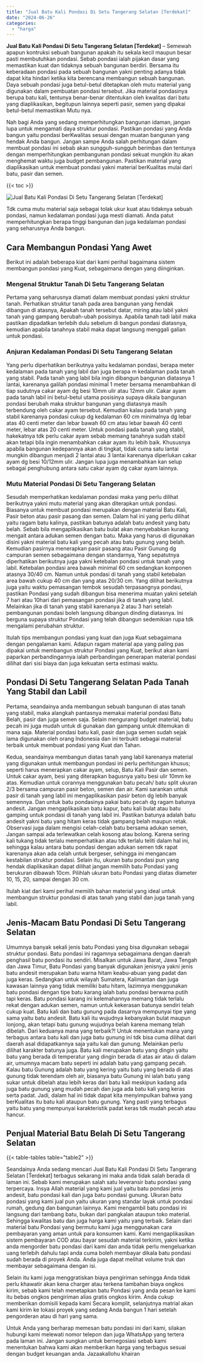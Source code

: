 ```yaml
---
title: "Jual Batu Kali Pondasi Di Setu Tangerang Selatan [Terdekat]"
date: "2024-06-26"
categories: 
  - "harga"
---
```


**Jual Batu Kali Pondasi Di Setu Tangerang Selatan \[Terdekat\]** – Semewah apapun kontruksi sebuah bangunan apakah itu sekala kecil maupun besar pasti membutuhkan pondasi. Sebab pondasi ialah pijakan dasar yang memastikan kuat dan tidaknya sebuah bangunan berdiri. Bersama itu keberadaan pondasi pada sebuah bangunan yakni penting adanya tidak dapat kita hindari ketika kita berencana membangun sebuah bangunan. Daya sebuah pondasi juga betul-betul ditetapkan oleh mutu material yang digunakan dalam pembuatan pondasi tersebut. Jika material pondasinya berupa batu kali, tentunya benar-benar ditentukan oleh kwalitas dari batu yang diaplikasikan, begitupun lainnya seperti pasir, semen yang dipakai betul-betul memastikan Mutu nya.

Nah bagi Anda yang sedang memperhitungkan bangunan idaman, jangan lupa untuk mengamati daya struktur pondasi. Pastikan pondasi yang Anda bangun yaitu pondasi berKwalitas sesuai dengan muatan bangunan yang hendak Anda bangun. Jangan sampe Anda salah perhitungan dalam membuat pondasi ini sebab akan sungguh-sungguh berimbas dan tentunya dengan memperhitungkan pembangunan pondasi sekuat mungkin itu akan menghemat waktu juga budget pembangunan. Pastikan material yang diaplikasikan untuk membuat pondasi yakni material berKualitas mulai dari batu, pasir dan semen.

{{< toc >}}

![Jual Batu Kali Pondasi Di Setu Tangerang Selatan [Terdekat]](/images/jual-batu-kali-29.png)

Tdk cuma mutu material saja sebagai tolak ukur kuat atau tidaknya sebuah pondasi, namun kedalaman pondasi juga mesti diamati. Anda patut memperhitungkan berapa tinggi bangunan dan juga kedalaman pondasi yang seharusnya Anda bangun.

## Cara Membangun Pondasi Yang Awet

Berikut ini adalah beberapa kiat dari kami perihal bagaimana sistem membangun pondasi yang Kuat, sebagaimana dengan yang diinginkan.

### Mengenal Struktur Tanah Di Setu Tangerang Selatan

Pertama yang seharusnya diamati dalam membuat pondasi yakni struktur tanah. Perhatikan struktur tanah pada area bangunan yang hendak dibangun di atasnya, Apakah tanah tersebut datar, miring atau labil yakni tanah yang gampang berubah-ubah posisinya. Apabila tanah tadi labil maka pastikan dipadatkan terlebih dulu sebelum di bangun pondasi diatasnya, kemudian apabila tanahnya stabil maka dapat langsung menggali galian untuk pondasi.

### Anjuran Kedalaman Pondasi Di Setu Tangerang Selatan

Yang perlu diperhatikan berikutnya yaitu kedalaman pondasi, berapa meter kedalaman pada tanah yang labil dan juga berapa m kedalaman pada tanah yang stabil. Pada tanah yang labil bila ingin dibangun bangunan diatasnya 1 lantai, karenanya galilah pondasi minimal 1 meter bersama menambahkan di tiap sudutnya cakar ayam dg besi 10mm ulir atau 12mm ulir. Cakar ayam pada tanah labil ini betul-betul utama posisinya supaya dikala bangunan pondasi berubah maka struktur bangunan yang diatasnya masih terbendung oleh cakar ayam tersebut. Kemudian kalau pada tanah yang stabil karenanya pondasi cukup dg kedalaman 60 cm minimalnya dg lebar atas 40 centi meter dan lebar bawah 60 cm atau lebar bawah 40 centi meter, lebar atas 20 centi meter. Untuk pondasi pada tanah yang stabil, hakekatnya tdk perlu cakar ayam sebab memang tanahnya sudah stabil akan tetapi bila ingin menambahkan cakar ayam itu lebih baik. Khususnya apabila bangunan kedepannya akan di tingkat, tidak cuma satu lantai mungkin dibangun menjadi 2 lantai atau 3 lantai karenanya diperlukan cakar ayam dg besi 10/12mm ulir. Jangan lupa juga menambahkan kan selup sebagai penghubung antara satu cakar ayam dg cakar ayam lainnya.

### Mutu Material Pondasi Di Setu Tangerang Selatan

Sesudah memperhatikan kedalaman pondasi maka yang perlu dilihat berikutnya yakni mutu material yang akan diterapkan untuk pondasi. Biasanya untuk membuat pondasi merupakan dengan material Batu Kali, Pasir beton atau pasir pasang dan semen. Dalam hal ini yang perlu dilihat yaitu ragam batu kalinya, pastikan batunya adalah batu andesit yang batu belah. Sebab bila mengaplikasikan batu bulat akan menyebabkan kurang mengait antara adukan semen dengan batu. Maka yang harus di digunakan disini yakni material batu kali yang pecah atau batu gunung yang belah. Kemudian pasirnya menerapkan pasir pasang atau Pasir Gunung dg campuran semen sebagaimana dengan standarnya, Yang sepatutnya diperhatikan berikutnya juga yakni ketebalan pondasi untuk tanah yang labil. Ketebalan pondasi area bawah minimal 60 cm sedangkan komponen atasnya 30/40 cm. Namun untuk pondasi di tanah yang stabil ketebalan area bawah cukup 40 cm dan yang atas 20/30 cm. Yang dilihat berikutnya juga yaitu waktu pemasangan tembok sesudah terpasangnya pondasi, pastikan Pondasi yang sudah dibangun bisa menerima muatan yakni setelah 7 hari atau 10hari dari pemasangan pondasi jika di tanah yang labil. Melainkan jika di tanah yang stabil karenanya 2 atau 3 hari setelah pembangunan pondasi boleh langsung dibangun dinding diatasnya. Ini berguna supaya struktur Pondasi yang telah dibangun sedemikian rupa tdk mengalami perubahan struktur.

Itulah tips membangun pondasi yang kuat dan juga Kuat sebagaimana dengan pengalaman kami. Adapun ragam material apa yang paling pas dipakai untuk membangun struktur Pondasi yang Kuat, berikut akan kami paparkan perbandingannya ialah perbandingan penerapan material pondasi dilihat dari sisi biaya dan juga kekuatan serta estimasi waktu.

## Pondasi Di Setu Tangerang Selatan Pada Tanah Yang Stabil dan Labil

Pertama, seandainya anda membangun sebuah bangunan di atas tanah yang stabil, maka alangkah pantasnya memakai material pondasi Batu Belah, pasir dan juga semen saja. Selain mengurangi budget material, batu pecah ini juga mudah untuk di gunakan dan gampang untuk ditemukan di mana saja. Material pondasi batu kali, pasir dan juga semen sudah sejak lama digunakan oleh orang Indonesia dan ini terbukti sebagai material terbaik untuk membuat pondasi yang Kuat dan Tahan.

Kedua, seandainya membangun diatas tanah yang labil karenanya material yang digunakan untuk membangun pondasi ini perlu perhitungan khusus; seperti harus menerapkan cakar ayam, selup, Batu Kali Pasir dan semen. Untuk cakar ayam, besi yang diterapkan bagusnya yaitu besi ulir 10mm ke atas. Kemudian untuk corannya menggunakan batu pecah/ batu split ukuran 2/3 bersama campuran pasir beton, semen dan air. Kami sarankan untuk pasir di tanah yang labil ini mengaplikasikan pasir beton dg lebih banyak semennya. Dan untuk batu pondasinya pakai batu pecah dg ragam batunya andesit. Jangan mengaplikasikan batu kapur, batu kali bulat atau batu gamping untuk pondasi di tanah yang labil ini. Pastikan batunya adalah batu andesit yakni batu yang hitam keras tidak gampang belah maupun retak. Observasi juga dalam mengisi celah-celah batu bersama adukan semen, Jangan sampai ada terlewatkan celah kosong atau bolong. Karena sering kali tukang tidak terlalu memperhatikan atau tdk terlalu teliti dalam hal ini, sehingga kalau antara batu pondasi dengan adukan semen tdk rapat karenanya akan ada celah untuk bergeser, sehingga ini mengancam kestabilan struktur pondasi. Selain itu, ukuran batu pondasi pun yang hendak diaplikasikan dapat dilihat jangan memilih batu Pondasi yang berukuran dibawah 10cm. Pilihlah ukuran batu Pondasi yang diatas diameter 10, 15, 20, sampai dengan 30 cm.

Itulah kiat dari kami perihal memilih bahan material yang ideal untuk membangun struktur pondasi di atas tanah yang stabil dan juga tanah yang labil.

## Jenis-Macam Batu Pondasi Di Setu Tangerang Selatan

Umumnya banyak sekali jenis batu Pondasi yang bisa digunakan sebagai struktur pondasi. Batu pondasi ini ragamnya sebagaimana dengan daerah penghasil batu pondasi itu sendiri. Misalkan untuk Jawa Barat, Jawa Tengah dan Jawa Timur, Batu Pondasi yang banyak digunakan jenisnya yakni jenis batu andesit merupakan batu warna hitam keabu-abuan yang padat dan juga keras. Sedangkan untuk wilayah Sumatera, Kalimantan dan juga kawasan lainnya yang tidak memiliki batu hitam, lazimnya menggunakan batu pondasi dengan tipe batu karang ialah batu pondasi berwarna putih tapi keras. Batu pondasi karang ini kelemahannya memang tidak terlalu rekat dengan adukan semen, namun untuk kekerasan batunya sendiri telah cukup kuat. Batu kali dan batu gunung pada dasarnya mempunyai tipe yang sama yaitu batu andesit. Batu kali itu wujudnya kebanyakan bulat maupun lonjong, akan tetapi batu gunung wujudnya belah karena memang telah dibelah. Dari keduanya mana yang terbaik?! Untuk menentukan mana yang terbagus antara batu kali dan juga batu gunung ini tdk bisa cuma dilihat dari daerah asal didapatkannya saja yaitu kali dan gunung. Melainkan perlu dilihat karakter batunya juga. Batu kali merupakan batu yang dingin yaitu batu yang berada di temperatur yang dingin berada di atas air atau di dalam air, umumnya macam batu seperti ini adalah batu yang gampang pecah. Kalau batu Gunung adalah batu yang kering yaitu batu yang berada di atas gunung tidak terendam oleh air, biasanya batu Gunung ini ialah batu yang sukar untuk dibelah atau lebih keras dari batu kali meskipun kadang ada juga batu gunung yang mudah pecah dan juga ada batu kali yang keras serta padat. Jadi, dalam hal ini tidak dapat kita menyimpulkan bahwa yang berKualitas itu batu kali ataupun batu gunung. Yang pasti yang terbagus yaitu batu yang mempunyai karakteristik padat keras tdk mudah pecah atau hancur.

## Penjual Material Batu Belah Di Setu Tangerang Selatan

{{< table-tables table="table2" >}}

Seandainya Anda sedang mencari Jual Batu Kali Pondasi Di Setu Tangerang Selatan \[Terdekat\] terbagus sekarang ini maka anda tidak salah berada di laman ini. Sebab kami merupakan salah satu leveransir batu pondasi yang terpercaya. Insya Allah material yang kami jual yaitu batu pondasi jenis andesit, batu pondasi kali dan juga batu pondasi gunung. Ukuran batu pondasi yang kami jual pun yaitu ukuran yang standar layak untuk pondasi rumah, gedung dan bangunan lainnya. Kami mengambil batu pondasi ini langsung dari tambang batu, bukan dari pangkalan ataupun toko material. Sehingga kwalitas batu dan juga harga kami yaitu yang terbaik. Selain dari material batu Pondasi yang bermutu kami juga menggunakan cara pembayaran yang aman untuk para konsumen kami. Kami mengaplikasikan sistem pembayaran COD atau bayar sesudah material terkirim, yakni ketika anda mengorder batu pondasi dari kami dan anda tidak perlu mengeluarkan uang terlebih dahulu tapi anda cuma boleh membayar dikala batu pondasi sudah berada di proyek Anda. Anda juga dapat melihat volume truk dan membayar sebagaimana dengan isi.

Selain itu kami juga menggratiskan biaya pengiriman sehingga Anda tidak perlu khawatir akan kena charger atau terkena tambahan biaya ongkos kirim, sebab kami telah menetapkan batu Pondasi yang anda pesan ke kami itu bebas ongkos pengiriman alias gratis ongkos kirim. Anda cukup memberikan domisili kepada kami Secara komplit, selanjutnya matrial akan kami kirim ke lokasi proyek yang sedang Anda bangun 1 hari setelah pengorderan atau di hari yang sama.

Untuk Anda yang berharap memesan batu pondasi ini dari kami, silakan hubungi kami melewati nomor telepon dan juga WhatsApp yang tertera pada laman ini. Jangan sungkan untuk bernegosiasi sebab kami menentukan bahwa kami akan memberikan harga yang terbagus sesuai dengan budget keuangan anda. Jazaakallohu khairan
